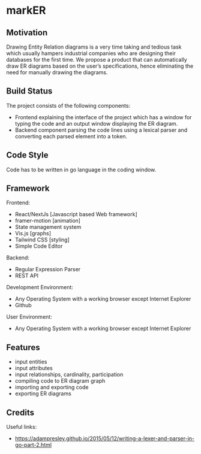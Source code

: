 # markER

## Motivation
Drawing Entity Relation diagrams is a very time taking and tedious task which usually hampers industrial companies who are designing their databases for the first time. We propose a product that can automatically draw ER diagrams based on the user’s specifications, hence eliminating the need for manually drawing the diagrams.

## Build Status
The project consists of the following components:
- Frontend explaining the interface of the project which has a window for typing the code and an output window displaying the ER diagram. 
- Backend component parsing the code lines using a lexical parser and converting each parsed element into a token.

## Code Style
Code has to be written in go language in the coding window.
## Framework

Frontend:  
- React/NextJs [Javascript based Web framework]
- framer-motion [animation]
- State management system
- Vis.js [graphs]
- Tailwind CSS [styling]
- Simple Code Editor

Backend: 
- Regular Expression Parser
- REST API

Development Environment:
- Any Operating System with a working browser except Internet Explorer
- Github

User Environment:
- Any Operating System with a working browser except Internet Explorer

## Features

- input entities
- input attributes
- input relationships, cardinality, participation
- compiling code to ER diagram graph
- importing and exporting code
- exporting ER diagrams

## Credits
Useful links:
- https://adampresley.github.io/2015/05/12/writing-a-lexer-and-parser-in-go-part-2.html


